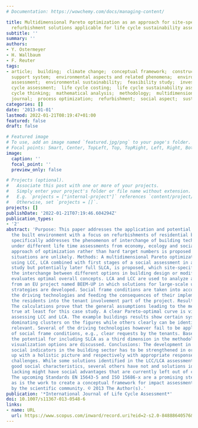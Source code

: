```yaml
---
# Documentation: https://wowchemy.com/docs/managing-content/

title: Multidimensional Pareto optimization as an approach for site-specific building
  refurbishment solutions applicable for life cycle sustainability assessment
subtitle: ''
summary: ''
authors:
- Y. Ostermeyer
- H. Wallbaum
- F. Reuter
tags:
- article;  building;  climate change;  conceptual framework;  construction work;  cost;  decision
  support system;  environmental aspects and related phenomena;  environmental impact
  assessment;  environmental sustainability;  feasibility study;  investment;  life
  cycle assessment;  life cycle costing;  life cycle sustainability assessment;  life
  cycle thinking;  mathematical analysis;  methodology;  multidimensional Pareto optimization;  priority
  journal;  process optimization;  refurbishment;  social aspect;  sustainable development
categories: []
date: '2013-01-01'
lastmod: 2022-01-21T08:19:47+01:00
featured: false
draft: false

# Featured image
# To use, add an image named `featured.jpg/png` to your page's folder.
# Focal points: Smart, Center, TopLeft, Top, TopRight, Left, Right, BottomLeft, Bottom, BottomRight.
image:
  caption: ''
  focal_point: ''
  preview_only: false

# Projects (optional).
#   Associate this post with one or more of your projects.
#   Simply enter your project's folder or file name without extension.
#   E.g. `projects = ["internal-project"]` references `content/project/deep-learning/index.md`.
#   Otherwise, set `projects = []`.
projects: []
publishDate: '2022-01-21T07:19:46.604294Z'
publication_types:
- '2'
abstract: 'Purpose: This paper addresses the application and potential of LCSA in
  the built environment with a focus on refurbishments of residential buildings. It
  specifically addresses the phenomenon of interchange of building technologies efficiencies
  under different life time assessments from economy, ecology and social fields. An
  approach of optimization rather than hard target numbers is proposed as win-win-win
  situations are unlikely. Methods: A multidimensional Pareto optimization methodology,
  using LCC, LCA combined with first stages of a social assessment in a feasibility
  study but potentially later full SLCA, is proposed, which site-specifically visualizes
  the interchange between different options in building design or modification, and
  evaluates optimal overall concepts. LCA and LCC are used to analyze a case study
  from an EU project named BEEM-UP in which solutions for large-scale uptake of refurbishment
  strategies are developed. Social frame conditions are taken into account by identifying
  the driving technologies and feeding the consequences of their implementation for
  the residents into the tenant involvement part of the project. Results and discussion:
  The calculations prove that the general assumptions leading to the methodology hold
  true at least for this case study. A clear Pareto-optimal curve is visible when
  assessing LCC and LCA. The example buildings results show certain systems to be
  dominating clusters on the figures while others clearly can be identified as not
  relevant. Several of the driving technologies however fail to be applicable because
  of social frame conditions, e.g., clear requests by the tenants. Based on the conclusions,
  the potential for including SLCA as a third dimension in the methodology and possible
  visualization options are discussed. Conclusions: The development in the field of
  social indicators in the building sector has to be strengthened in order to come
  up with a holistic picture and respectively with appropriate responses to current
  challenges. While some solutions identified in the LCC/LCA assessment also have
  good social characteristics, several others have not and solutions identified as
  lacking might have social advantages that are currently left out of consideration
  The upcoming Standards EN 15643-5 and ISO 15686-x are a promising step in this direction
  as is the work to create a conceptual framework for impact assessment within SLCA
  by the scientific community. © 2013 The Author(s).'
publication: '*International Journal of Life Cycle Assessment*'
doi: 10.1007/s11367-013-0548-6
links:
- name: URL
  url: https://www.scopus.com/inward/record.uri?eid=2-s2.0-84888640576&doi=10.1007%2fs11367-013-0548-6&partnerID=40&md5=73020cfd6235af8af2b128a756270d5d
---
```


